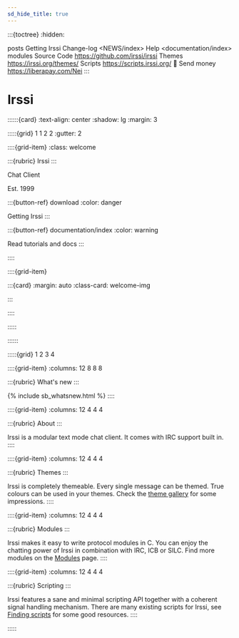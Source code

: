 ```yaml
---
sd_hide_title: true
---
```

:::{toctree}
:hidden:

posts
Getting Irssi <download>
Change-log <NEWS/index>
Help <documentation/index>
modules
Source Code <https://github.com/irssi/irssi>
Themes <https://irssi.org/themes/>
Scripts <https://scripts.irssi.org/>
💜 Send money <https://liberapay.com/Nei>
:::

# Irssi

::::::{card}
:text-align: center
:shadow: lg
:margin: 3

:::::{grid} 1 1 2 2
:gutter: 2

::::{grid-item}
:class: welcome

:::{rubric} Irssi
:::

Chat Client

Est. 1999

:::{button-ref} download
:color: danger

Getting Irssi
:::

:::{button-ref} documentation/index
:color: warning

Read tutorials and docs
:::

::::

::::{grid-item}

:::{card}
:margin: auto
:class-card: welcome-img

:::

::::

:::::

::::::


:::::{grid} 1 2 3 4

::::{grid-item}
:columns: 12 8 8 8

:::{rubric} What's new
:::

{% include sb_whatsnew.html %}
::::

::::{grid-item}
:columns: 12 4 4 4

:::{rubric} About
:::

Irssi is a modular text mode chat client. It comes with IRC support built in.
::::

::::{grid-item}
:columns: 12 4 4 4

:::{rubric} Themes
:::

Irssi is completely themeable. Every single message can be themed. True colours can be used in your themes. Check the <a rel="external" href="//irssi-import.github.io/themes/">theme gallery</a> for some impressions.
::::

::::{grid-item}
:columns: 12 4 4 4

:::{rubric} Modules
:::

Irssi makes it easy to write protocol modules in C. You can enjoy the chatting power of Irssi in combination with IRC, ICB or SILC. Find more modules on the [Modules](modules) page.
::::

::::{grid-item}
:columns: 12 4 4 4

:::{rubric} Scripting
:::

Irssi features a sane and minimal scripting API together with a coherent signal handling mechanism. There are many existing scripts for Irssi, see <a rel="external" href="https://github.com/shabble/irssi-docs/wiki/Usage#finding-scripts">Finding scripts</a> for some good resources.
::::

:::::

